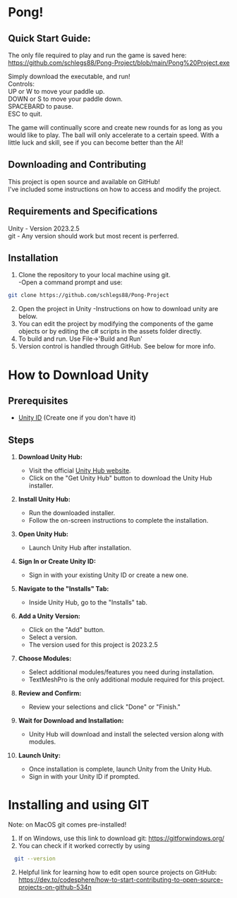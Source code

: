 # Pong!

## Quick Start Guide:
The only file required to play and run the game is saved here:  
https://github.com/schlegs88/Pong-Project/blob/main/Pong%20Project.exe  

Simply download the executable, and run!  
Controls:  
UP or W to move your paddle up.  
DOWN or S to move your paddle down.  
SPACEBARD to pause.  
ESC to quit.  

The game will continually score and create new rounds for as long as you would like to play. The ball will only accelerate to a certain speed. With a little luck and skill, see if you can become better than the AI!

## Downloading and Contributing
This project is open source and available on GitHub!  
I've included some instructions on how to access and modify the project.  

## Requirements and Specifications
Unity - Version 2023.2.5  
git - Any version should work but most recent is perferred.  

## Installation
1. Clone the repository to your local machine using git.  
  -Open a command prompt and use:
  ```bash
  git clone https://github.com/schlegs88/Pong-Project
  ```
2. Open the project in Unity
  -Instructions on how to download unity are below.
3. You can edit the project by modifying the components of the game objects or by editing the c# scripts in the assets folder directly.  
4. To build and run. Use File->'Build and Run'
5. Version control is handled through GitHub. See below for more info.

# How to Download Unity

## Prerequisites

- [Unity ID](https://unity.com/) (Create one if you don't have it)

## Steps

1. **Download Unity Hub:**
   - Visit the official [Unity Hub website](https://unity.com/unity/features/hub).
   - Click on the "Get Unity Hub" button to download the Unity Hub installer.

2. **Install Unity Hub:**
   - Run the downloaded installer.
   - Follow the on-screen instructions to complete the installation.

3. **Open Unity Hub:**
   - Launch Unity Hub after installation.

4. **Sign In or Create Unity ID:**
   - Sign in with your existing Unity ID or create a new one.

5. **Navigate to the "Installs" Tab:**
   - Inside Unity Hub, go to the "Installs" tab.

6. **Add a Unity Version:**
   - Click on the "Add" button.
   - Select a version.
   - The version used for this project is 2023.2.5

7. **Choose Modules:**
   - Select additional modules/features you need during installation.
   - TextMeshPro is the only additional module required for this project.

8. **Review and Confirm:**
   - Review your selections and click "Done" or "Finish."

9. **Wait for Download and Installation:**
   - Unity Hub will download and install the selected version along with modules.

10. **Launch Unity:**
    - Once installation is complete, launch Unity from the Unity Hub.
    - Sign in with your Unity ID if prompted.

# Installing and using GIT
Note: on MacOS git comes pre-installed!
1. If on Windows, use this link to download git: https://gitforwindows.org/
2. You can check if it worked correctly by using
  ```bash
    git --version
  ```
2. Helpful link for learning how to edit open source projects on GitHub:
   https://dev.to/codesphere/how-to-start-contributing-to-open-source-projects-on-github-534n




